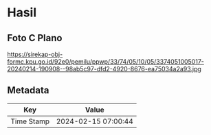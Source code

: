 # Hasil

## Foto C Plano

https://sirekap-obj-formc.kpu.go.id/92e0/pemilu/ppwp/33/74/05/10/05/3374051005017-20240214-190908--98ab5c97-dfd2-4920-8676-ea75034a2a93.jpg


## Metadata

| Key        | Value               |
| ---------- | ------------------- |
| Time Stamp | 2024-02-15 07:00:44 |



